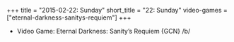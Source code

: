 +++
title = "2015-02-22: Sunday"
short_title = "22: Sunday"
video-games = ["eternal-darkness-sanitys-requiem"]
+++


* Video Game: Eternal Darkness: Sanity’s Requiem {GCN} /b/